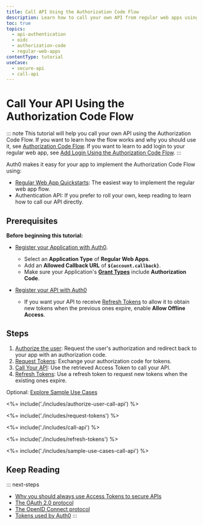 ```yaml
---
title: Call API Using the Authorization Code Flow
description: Learn how to call your own API from regular web apps using the Authorization Code Flow.
toc: true
topics:
  - api-authentication
  - oidc
  - authorization-code
  - regular-web-apps
contentType: tutorial
useCase:
  - secure-api
  - call-api
---
```

# Call Your API Using the Authorization Code Flow

::: note
This tutorial will help you call your own API using the Authorization Code Flow. If you want to learn how the flow works and why you should use it, see [Authorization Code Flow](/flows/concepts/auth-code). If you want to learn to add login to your regular web app, see [Add Login Using the Authorization Code Flow](/flows/guides/auth-code/add-login-auth-code).
:::

Auth0 makes it easy for your app to implement the Authorization Code Flow using:

* [Regular Web App Quickstarts](/quickstart/webapp): The easiest way to implement the regular web app flow.
* Authentication API: If you prefer to roll your own, keep reading to learn how to call our API directly.


## Prerequisites

**Before beginning this tutorial:**

* [Register your Application with Auth0](/dashboard/guides/applications/register-app-regular-web). 
  * Select an **Application Type** of **Regular Web Apps**.
  * Add an **Allowed Callback URL** of **`${account.callback}`**.
  * Make sure your Application's **[Grant Types](/dashboard/guides/applications/update-grant-types)** include **Authorization Code**.

* [Register your API with Auth0](/architecture-scenarios/mobile-api/part-2#create-the-api)
  * If you want your API to receive [Refresh Tokens](/tokens/refresh-token) to allow it to obtain new tokens when the previous ones expire, enable **Allow Offline Access**.

## Steps

1. [Authorize the user](#authorize-the-user): 
Request the user's authorization and redirect back to your app with an authorization code.
2. [Request Tokens](#request-tokens): 
Exchange your authorization code for tokens.
3. [Call Your API](#call-api):
Use the retrieved Access Token to call your API.
4. [Refresh Tokens](#refresh-tokens):
Use a refresh token to request new tokens when the existing ones expire.

Optional: [Explore Sample Use Cases](#sample-use-cases)


<%= include('./includes/authorize-user-call-api') %>

<%= include('./includes/request-tokens') %>

<%= include('./includes/call-api') %>

<%= include('./includes/refresh-tokens') %>

<%= include('./includes/sample-use-cases-call-api') %>


## Keep Reading

::: next-steps
- [Why you should always use Access Tokens to secure APIs](/api-auth/why-use-access-tokens-to-secure-apis)
- [The OAuth 2.0 protocol](/protocols/oauth2)
- [The OpenID Connect protocol](/protocols/oidc)
- [Tokens used by Auth0](/tokens)
:::
